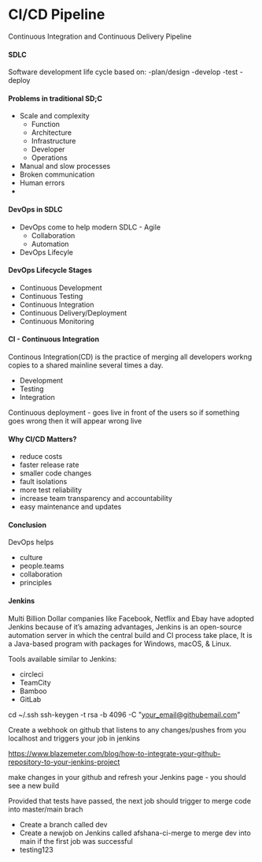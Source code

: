 # CI/CD Pipeline 
Continuous Integration and Continuous Delivery Pipeline 

#### SDLC 
Software development life cycle based on:
-plan/design
-develop
-test
-deploy

#### Problems in traditional SD;C
- Scale and complexity	
	- Function
	- Architecture 
	- Infrastructure
	- Developer
	- Operations
- Manual and slow processes
- Broken communication
- Human errors
-

#### DevOps in SDLC
- DevOps come to help modern SDLC - Agile
	- Collaboration 
	- Automation
- DevOps Lifecyle 
<insert image>

#### DevOps Lifecycle Stages 
- Continuous Development 
- Continuous Testing 
- Continuous Integration
- Continuous Delivery/Deployment 
- Continuous Monitoring 

#### CI - Continuous Integration
Continous Integration(CD) is the practice of merging all developers workng copies to a shared mainline several times a day.
- Development
- Testing
- Integration 

Continuous deployment - goes live in front of the users so if something goes wrong then it will appear wrong live

#### Why CI/CD Matters?
- reduce costs
- faster release rate
- smaller code changes
- fault isolations 
- more test reliability 
- increase team transparency and accountability 
- easy maintenance and updates 

#### Conclusion

DevOps helps
- culture
- people.teams 
- collaboration
- principles 

#### Jenkins 
Multi Billion Dollar companies like Facebook, Netflix and Ebay have adopted Jenkins because of it’s amazing advantages, Jenkins is an open-source automation server in which the central build and CI process take place, It is a Java-based program with packages for Windows, macOS, & Linux.

Tools available similar to Jenkins:
- circleci
- TeamCity
- Bamboo 
- GitLab 


cd ~/.ssh
ssh-keygen -t rsa -b 4096 -C "your_email@githubemail.com"

Create a webhook on github that listens to any changes/pushes from you localhost and triggers your job in jenkins 

https://www.blazemeter.com/blog/how-to-integrate-your-github-repository-to-your-jenkins-project

make changes in your github and refresh your Jenkins page - you should see a new build

Provided that tests have passed, the next job should trigger to merge code into master/main brach 
- Create a branch called dev 
- Create a newjob on Jenkins called afshana-ci-merge to merge dev into main if the first job was successful 
- testing123

